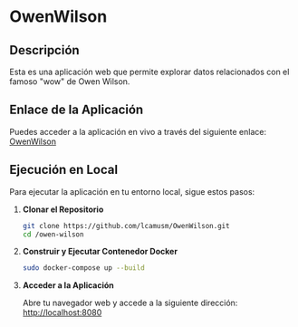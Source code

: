 # OwenWilson

## Descripción

Esta es una aplicación web que permite explorar datos relacionados con el famoso "wow" de Owen Wilson.

## Enlace de la Aplicación

Puedes acceder a la aplicación en vivo a través del siguiente enlace: [OwenWilson](https://wowowenwilson.netlify.app/)

## Ejecución en Local

Para ejecutar la aplicación en tu entorno local, sigue estos pasos:

1. **Clonar el Repositorio**

   ```bash
   git clone https://github.com/lcamusm/OwenWilson.git
   cd /owen-wilson

2. **Construir y Ejecutar Contenedor Docker**

   ```bash
   sudo docker-compose up --build
   ```

3. **Acceder a la Aplicación**

   Abre tu navegador web y accede a la siguiente dirección: [http://localhost:8080](http://localhost:8080)
